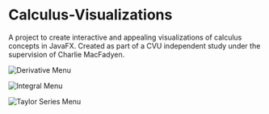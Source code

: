 # Calculus-Visualizations
A project to create interactive and appealing visualizations of calculus concepts in JavaFX. Created as part of a CVU independent study under the supervision of Charlie MacFadyen. 

![Derivative Menu](https://lh3.googleusercontent.com/p8UYN76sBce4WJw5rnbe5pDOjC1r1n4kNqsDq1Qlp-yrwNyx4S2adI2jf6bM5OqRAQZCwSGzzWEVmawzawPvFJJQ6aQPccypqLeshHuX4nHgvKGAl8-_tBJLUFh9Uv7celVTpPbm2J3J2-9lAP4s8bepcMVpoiCxrTjVfYvZ3Iv-jlq6SWs7APEgsHczvtJ9eA1tQB7VfnB-W6KuSwKkvBjNAZXEyTDpAfgpkfcjyT0Wpm7TO4l1uZJdAkuw3gfOq6qtC9fY4tOhHV-OfK3fUpyOkAvYitUXPIgmqrQmU13MUx21_qQYsd0nmz5GV3xW7UDAG27Mb6K83NuvJOHoSG7G7Xv3n4qZrkuwQVb8RUuQdRcTkgCxdmVyIhhwZ7-jsqQfeoaeCdqFHQsME6_6mm16JH6pZIExrmkcWp-cD8tP4XIKC4Si0l8sMfLPNV-rj-FXuRy45gzQGWIN_D5qRalkT_KnxeJdnmlnXQbc1mPGOmPQUbZ_0zFdhovcsJwU2HDX-Z8QA-BHm_C_ve9fhgaNxyRF3FF3QZ-7ell4DX3j4NBb7TSqLEz1IMwpF1COdMZjKxZQ20tdrHPtZ2qWB61nCV3ILho-DCm_VC_SMHG3VXC-npoJUfbJ59cd9xXq7NfSfDeBmeGSGSbglEIa50NugyaQN2H4UtIWNdFxHaGQ5qAfBMOpm4I=w377-h215-no)

![Integral Menu](https://lh3.googleusercontent.com/UqjpXJktcqfOBpQEHUrfdwGr7NEPLbpCArCfokJhXz-3qBpnB9s3WNYij9OivKtuYpvLLyS0__OLjJXihc5vVthi2iDCuR8_G9fXGGVaHNi73Kx1ORzroAh6OIIVUxdY6EiZlm5W2b-uPN42Np0AJPOfLGL06uhVM7r2kFVoEo2SO3zm0HBAsSRGj1OOat8WxZT_HpC2Ir2NpIBMQ3na5HcNzWB2BSvEcyfTPt2bxWj8DmZCw_Jhfw2Fw0pjkUBbuEJ9s2xvdVwY3gZ7oLZC-Znm13s0SRHCSgO4pVjDObn_K_1CGmTIgRl4XCMIpNVKmnRA0O05rYA-X3MAGcfjXshZOgb3UryapUkHHwPCyWojiMJGQPg5eCIqWusl23uVp5BefBK5CTED9GVvkz3bQV2s2m15VP9A4jDAEv3cVlYbosbq10c1lSR39VB04zo8OKBQzAT2BuPeq27jGCOmgeMUaFqYVL3r3tExxprBHnwqwTU9IHNwIavo6QT4TrFz3gl653qfFZRi7TVZRwiDmFIRQFD6Trxuvj7P55TNKsJ8dAWLEbVTX1lSTXK5yt0Od7XeZBomNbNZpsGchzd6jQ3hpOatr_e3VNsZH9zso56Re7X8s-3OWbPG5hqi2t3MaG8tZGM3YKCAGAv_r9_M6ZO5dfVPuWRRkiLT4Zk-f4E5sIYwit8S_w4=w3278-h1872-no)

![Taylor Series Menu](https://lh3.googleusercontent.com/sLST98ZpY8rcKU7WVCc6yU_MQoUsAsrCPIRq3q5k1xRlqTQIYlTPYFPW5VYFl8Lrpicsn6cAkox-btlcLyEK3WfRuarwnxdvTNiklQiah2aDodAlRukItQLJBtRLVbBnC6jsLmuo8uyyPH1FTgi3FwoDT233EFlOKK9MGtwm4ZDrJIDJaPc91ifXw-GNQNGYA-CmHcNCBOIDu-fjbu1T67Q0vPPZ1YfBLLPzaOVy5sL7rp72vSPzH2fbr238LLP-Nknshbk9QsAXpEOiU1BmauOZr3Adi-FUeURn2vQl7gi726j7-Yj2UnGqY6qen6JNgTrDqpa2SEXwVcNHuW7tRdi8Tqzdo5lDEbEidUVKN0y8SSZByiu5ry_Pro3JjeGhbrujxcD17Lf5eYCGakmeyoKwpzgZyaktGa4oF9fj_MZEsjBECIsIS6Q5SEDxC3lY5nolQvE3jJFSti0737id_bednqB2Gk_oWRqsVQ7c8q5hs_joYVT7Y6o8H22SVVBP_fUODboQ6HnBg5KU8Sp_ctOwll5zp7jJoIz-azMJyw4oWCUOoUNStud9OYow43vd4e26hw9LSB7-yDJOVzlH3Ctg4sE3i5aAVmhcz9Yz5m-5OUS-CGqJirEFDrYS2wgInolgPMYRIeGxAsLXWT5x06pkKG7TAQ-5YVUP8Wbu_Kgv36jxXjLQeEw=w3278-h1870-no)
